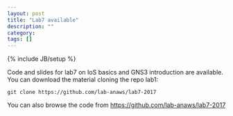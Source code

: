 ```yaml
---
layout: post
title: "Lab7 available"
description: ""
category: 
tags: []
---
```

{% include JB/setup %}

Code and slides for lab7 on IoS basics and GNS3 introduction are available.
You can download the material cloning the repo lab1:
```
git clone https://github.com/lab-anaws/lab7-2017
```

You can also browse the code from  <https://github.com/lab-anaws/lab7-2017>

